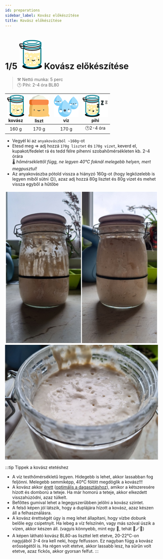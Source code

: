 ```yaml
---
id: preparations
sidebar_label: Kovász előkészítése
title: Kovász előkészítése
---
```


# 1/5 ![a](../img/kovasz_48px.svg) Kovász előkészítése

>⚒️ Nettó munka: 5 perc  
>🕑 Pihi: 2-4 óra BL80  

|![kovasz](../img/kovasz_36px.svg "kovász") <br/>kovász|![lisz](../img/liszt_36px.svg "liszt")<br/>liszt|![viz](../img/viz_36px.svg "víz")<br/>víz|![kovasz](../img/kovasz_sleeps_36px.svg "fermentálás") <br/>pihi|
|:---:|:---:|:---:|:---:|
|160 g|170 g|170 g|🕑2-4 óra|

- Vegyél ki az `anyakovászból ~160g`-ot
- Etesd meg => adj hozzá `170g lisztet` és `170g vizet`, keverd el, kupakot/fedelet rá és tedd félre pihenni szobahőmérsékleten kb. 2-4 órára  
🌡️ *hőmérséklettől függ, ne legyen 40°C foknál melegebb helyen, mert megpusztul!*
- Az anyakovászba pótold vissza a hiányzó 160g-ot (hogy legközelebb is legyen miből sütni 😉), azaz adj hozzá 80g lisztet és 80g vizet és mehet vissza egyből a hűtőbe

![kovasz](./img/kovasz.jpg "kovász érlelés")
![kovasz](./img/kovasz_makro.jpg)

:::tip Tippek a kovász etetéshez
- A víz testhőmérsékletű legyen. Hidegebb is lehet, akkor lassabban fog feljönni. Melegebb semmiképp, 40°C fölött megdöglik a kovász!!!
- A kovász akkor [érett](https://www.instagram.com/p/B8V-2BfgplN/) ([optimális a dagasztáshoz](https://www.instagram.com/p/Bx8NVDbAVg6/)), amikor a kétszeresére hízott és domború a teteje. Ha már homorú a teteje, akkor elkezdett visszahúzódni, azaz túlkelt.
- Befőttes gumival lehet a legegyszerűbben jelölni a kovász szintet.
- A felső képen jól látszik, hogy a duplájára hízott a kovász, azaz készen áll a felhasználásra.
- A kovász érettségét úgy is meg lehet állapítani, hogy vízbe dobunk belőle egy csipetnyit. Ha lebeg a víz felszínén, vagy más szóval úszik a vízen, akkor készen áll. (vagyis könnyebb, mint egy 🦆, tehát 🧹🪄🧙)
- A képen látható kovász BL80-as liszttel lett etetve, 20-22°C-on nagyjából 3-4 óra kell neki, hogy felfusson. Ez nagyban függ a kovász erősségétől is. Ha régen volt etetve, akkor lassabb lesz, ha sűrűn volt etetve, azaz fickós, akkor gyorsan felfut.
:::

